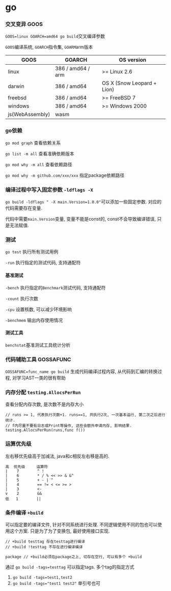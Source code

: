 # go

### 交叉变异 GOOS

`GOOS=linux GOARCH=amd64 go build`交叉编译参数

`GOOS`编译系统, `GOARCH`指令集, `GOARM`arm版本

| GOOS            | GOARCH            | OS version                 |
| --------------- | ----------------- | -------------------------- |
| linux           | 386 / amd64 / arm | >= Linux 2.6               |
| darwin          | 386 / amd64       | OS X (Snow Leopard + Lion) |
| freebsd         | 386 / amd64       | >= FreeBSD 7               |
| windows         | 386 / amd64       | >= Windows 2000            |
| js(WebAssembly) | wasm              |                            |


### go依赖

`go mod graph` 查看依赖关系

`go list -m all` 查看准确依赖版本

`go mod why -m all` 查看依赖路径

`go mod why -m github.com/xxx/xxx` 指定package依赖路径

### 编译过程中写入固定参数 `-ldflags -X`

`go build -ldflags " -X main.Version=1.0.0"`可以添加一些固定参数. 对应的代码需要存在变量.

代码中需要`main.Version`变量, 变量不能是const的, const不会导致编译错误, 只是无法赋值.

### 测试

`go test` 执行所有测试用例

`-run` 执行指定的测试代码, 支持通配符

#### 基准测试

`-bench` 执行指定的`Benchmark`测试代码, 支持通配符

`-count` 执行次数

`-cpu` 设置核数, 可以减少环境影响

`-benchmem` 输出内存使用情况

#### 测试工具

`benchstat`基准测试工具统计分析

### 代码辅助工具 GOSSAFUNC
`GOSSAFUNC=func_name go build` 生成代码编译过程内容, 从代码到汇编的转换过程, 对学习AST一类的很有帮助

### 内存分配 `testing.AllocsPerRun`

查看分配内存次数, 是次数不是内存大小
```
// runs >= 1, 代表执行次数+1. runs==1, 共执行2次, 一次基本运行, 第二次之后进行统计.
// f内尽量不要有日志或Print等操作, 这些会额外申请内存, 影响结果.
testing.AllocsPerRun(runs,func f())
```

### 运算优先级

左右移优先级高于加减法, java和c相反左右移是高的.

```
高  优先级     运算符
|    7        ^ !
|    6        * / % << >> & &^
|    5        + - | ^
|    4        == != < <= >= >
|    3        <-
v    2        &&
低   1        ||
```

### 条件编译 `+build`

可以指定要的编译文件, 针对不同系统进行处理. 不同逻辑使用不同的包也可以使用这个方案. 只是为了为了变换包, 最好使用接口实现.

```golang
// +build testtag 存在testtag进行编译
// +build !testtag 不存在进行编译编译

package // +build必须在package之上, 切存在空行, 可以有多个 +build
```

通过 `go build -tags=testtag` 可以指定tags. 多个tag的指定方式
1. `go build -tags=test1,test2`
2. `go build -tags="test1 test2"` 单引号也可
